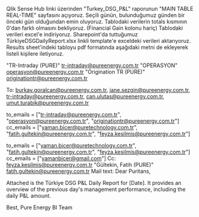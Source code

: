 Qlik Sense Hub linki üzerinden "Turkey_DSG_P&L" raporunun "MAIN TABLE REAL-TIME" sayfasını açıyoruz.
Seçili günün, bulunduğumuz günden bir önceki gün olduğundan emin oluyoruz.
Tablodaki verilerin totals kısmının 0'dan farklı olmasını bekliyoruz. (Financial Gain kolonu hariç)
Tablodaki verileri excel'e indiriyoruz.
Sharepoint'da tuttuğumuz TürkiyeDSGDailyReport.xlsx linkli template'e exceldeki verileri aktarıyoruz.
Results sheet'indeki tabloyu pdf formatında aşağıdaki metni de ekleyerek listeli kişilere iletiyoruz.

"TR-Intraday (PURE)" <tr-intraday@pureenergy.com.tr>
"OPERASYON" <operasyon@pureenergy.com.tr>
"Origination TR (PURE)" <originationtr@pureenergy.com.tr>

To: burkay.goralcan@pureenergy.com.tr, jane.sezgin@pureenergy.com.tr, tr-intraday@pureenergy.com.tr, can.ulutas@pureenergy.com.tr, umut.turabik@pureenergy.com.tr

to_emails = ["tr-intraday@pureenergy.com.tr", "operasyon@pureenergy.com.tr", "originationtr@pureenergy.com.tr"]
cc_emails = ["yaman.bicer@puretechnology.com.tr", "fatih.gultekin@pureenergy.com.tr", "feyza.kesilmis@pureenergy.com.tr"]

to_emails = ["yaman.bicer@puretechnology.com.tr", "fatih.gultekin@pureenergy.com.tr", "feyza.kesilmis@pureenergy.com.tr"]
cc_emails = ["yamanbicer@gmail.com"]
Cc: feyza.kesilmis@pureenergy.com.tr
"Gültekin, Fatih (PURE)" <fatih.gultekin@pureenergy.com.tr>
Mail text: 
Dear Puritans,

Attached is the Türkiye DSG P&L Daily Report for [Date]. It provides an overview of the previous day's management performance, including the daily P&L amount.

Best,
Pure Energy BI Team